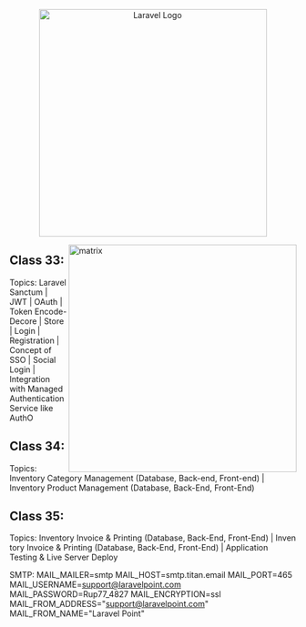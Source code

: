 <p align="center"><a href="https://laravel.com" target="_blank"><img src="https://raw.githubusercontent.com/laravel/art/master/logo-lockup/5%20SVG/2%20CMYK/1%20Full%20Color/laravel-logolockup-cmyk-red.svg" width="400" alt="Laravel Logo"></a></p>

<img align="right" alt="matrix" width="400" src="https://media.tenor.com/rePDfDWO3XoAAAAd/hacking.gif">

## Class 33:
  Topics: Laravel Sanctum | JWT | OAuth | Token Encode-Decore | Store | Login | Registration | Concept of SSO | Social Login | Integration with Managed Authentication Service like AuthO

  ## Class 34:
  Topics: Inventory Category Management (Database, Back-end, Front-end) | Inventory Product Management (Database, Back-End, Front-End)

  ## Class 35:
  Topics: Inventory Invoice & Printing (Database, Back-End, Front-End) | Inven tory Invoice & Printing (Database, Back-End, Front-End) | Application Testing & Live Server Deploy



  SMTP: MAIL_MAILER=smtp
MAIL_HOST=smtp.titan.email
MAIL_PORT=465
MAIL_USERNAME=support@laravelpoint.com
MAIL_PASSWORD=Rup77_4827
MAIL_ENCRYPTION=ssl
MAIL_FROM_ADDRESS="support@laravelpoint.com"
MAIL_FROM_NAME="Laravel Point"


